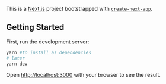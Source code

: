 This is a [Next.js](https://nextjs.org/) project bootstrapped with [`create-next-app`](https://github.com/vercel/next.js/tree/canary/packages/create-next-app).

## Getting Started

First, run the development server:

```bash
yarn #to install as dependencies
# later
yarn dev
```

Open [http://localhost:3000](http://localhost:3000) with your browser to see the result.